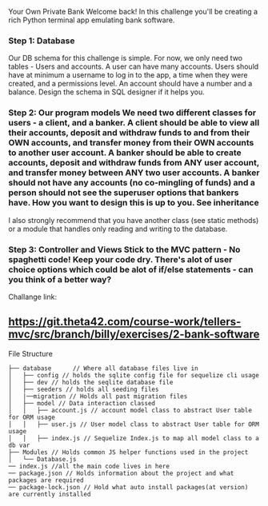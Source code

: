 Your Own Private Bank
Welcome back! In this challenge you'll be creating a rich Python terminal app emulating bank software.

### Step 1: Database
Our DB schema for this challenge is simple. For now, we only need two tables - Users and accounts. A user can have many accounts. Users should have at minimum a username to log in to the app, a time when they were created, and a permissions level. An account should have a number and a balance. Design the schema in SQL designer if it helps you.

### Step 2: Our program models We need two different classes for users - a client, and a banker. A client should be able to view all their accounts, deposit and withdraw funds to and from their OWN accounts, and transfer money from their OWN accounts to another user account. A banker should be able to create accounts, deposit and withdraw funds from ANY user account, and transfer money between ANY two user accounts. A banker should not have any accounts (no co-mingling of funds) and a person should not see the superuser options that bankers have. How you want to design this is up to you. See inheritance

I also strongly recommend that you have another class (see static methods) or a module that handles only reading and writing to the database.

### Step 3: Controller and Views Stick to the MVC pattern - No spaghetti code! Keep your code dry. There's alot of user choice options which could be alot of if/else statements - can you think of a better way?

Challange link:
## https://git.theta42.com/course-work/tellers-mvc/src/branch/billy/exercises/2-bank-software

File Structure
```
├── database      // Where all database files live in 
│   ├── config // holds the sqlite config file for sequelize cli usage
│   ├── dev // holds the seqlite database file
│   ├── seeders // holds all seeding files
│   |──migration // Holds all past migration files
│   ├── model // Data interaction classed
│   │   ├── account.js // account model class to abstract User table for ORM usage
│   │   ├── user.js // User model class to abstract User table for ORM usage
│   │   ├── index.js // Sequelize Index.js to map all model class to a db var
├── Modules // Holds common JS helper functions used in the project
│   └── Database.js
── index.js //all the main code lives in here
── package.json // Holds information about the project and what packages are required
── package-lock.json // Hold what auto install packages(at version) are currently installed
```
